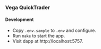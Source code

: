 ### Vega QuickTrader

#### Development

- Copy `.env.sample` to `.env` and configure.
- Run `make` to start the app.
- Visit dapp at http://localhost:5757.
